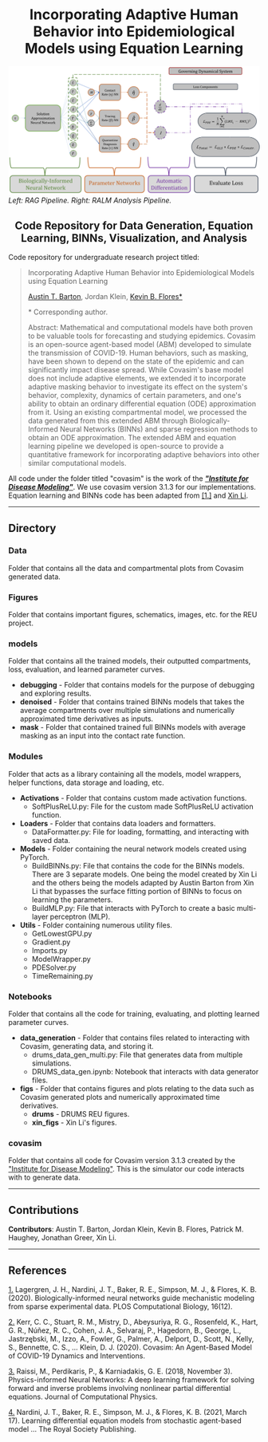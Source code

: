 <h1 align="center">Incorporating Adaptive Human Behavior into Epidemiological Models using Equation Learning</h1>

![](https://github.com/abarton51/BINNs_EQL_Covasim/blob/main/Figures/github/binnschematic_github.png?raw=true)
*Left: RAG Pipeline. Right: RALM Analysis Pipeline.*

<h2 align="center">Code Repository for Data Generation, Equation Learning, BINNs, Visualization, and Analysis</h2>

Code repository for undergraduate research project titled:

> Incorporating Adaptive Human Behavior into Epidemiological Models using Equation Learning
>
> [Austin T. Barton](github.com/abarton51), Jordan Klein, [Kevin B. Flores*](kbflores@ncsu.edu)
>
>  \* Corresponding author.
>
> Abstract: Mathematical and computational models have both proven to be valuable tools for forecasting and studying epidemics. Covasim is an open-source agent-based model (ABM) developed to simulate the transmission of COVID-19. Human behaviors, such as masking, have been shown to depend on the state of the epidemic and can significantly impact disease spread. While Covasim's base model does not include adaptive elements, we extended it to incorporate adaptive masking behavior to investigate its effect on the system's behavior, complexity, dynamics of certain parameters, and one's ability to obtain an ordinary differential equation (ODE) approximation from it. Using an existing compartmental model, we processed the data generated from this extended ABM through Biologically-Informed Neural Networks (BINNs) and sparse regression methods to obtain an ODE approximation. The extended ABM and equation learning pipeline we developed is open-source to provide a quantitative framework for incorporating adaptive behaviors into other similar computational models.

All code under the folder titled "covasim" is the work of the ***["Institute for Disease Modeling"](https://github.com/InstituteforDiseaseModeling/covasim)***. We use covasim version 3.1.3 for our implementations.
Equation learning and BINNs code has been adapted from [[1.]](https://arxiv.org/abs/2005.13073) and [Xin Li](xli86@ncsu.edu).

<!--
***
## Introduction
&emsp; Covasim is an agent-based simulator created by the Institute for Disease Modeling in response to the COVID-19 pandemic and the apparent need for resources on simulating, studying, modeling, and predicting disease spread. The creators of Covasim created custom features for users to interact with and change the dynamics of the simulator. In the paper, "Covasim: An Agent-Based Model of COVID-19 Dynamics and Interventions" [[2.]](#references), the simulations provided as examples use a variety of features to model agent interactions and probabilities of infection, tracing, quarantining, etc. However, adaptive behaviors of the agents have not been thoroughly studied or modeled. In order to accurately model the spread of disease in a human population, we must take into account the adaptive and maladaptive behaviors of agents in response to the current state of the disease as well as other attributes of their own setting.

&emsp; We introduce a masking adaptive behavior in order to more accurately model the simulation of COVID-19 spread. We then use an existing compartmental model consisting of 9 different states to mathematically model the spread of disease in the simulation and utilize equation learning methods in order to infer possibly nonlinear parameter components of the system of equations. We hypothesized that introducing such adaptive behavior(s) increases the nonlinearity and complexity of the learned equations and therefore, using sophisticated techniques in order to accurately learn components such as contact rate, tracing rate, and quarantined rate, is vital to the accuracy and interpretability of the learned system of equations. We used Biologically-Informed Neural Networks (BINNs) in order to do this. For data generated with masking as an adaptive behavior, we include the proportion of population masking as an input into the contact rate parameter. Additionally, we experimented with a modified BINN that bypasses the need for learning the solutions to the equations by leveraging multiple simulations to obtain sufficiently accurate estimates of the solutions in order to focus on learning the parameter networks and decrease the complexity of the multi-objective optimization problem at hand.

&emsp; Biologically-Informed Neural Networks attempt to tackle the *model specification* problem by using neural networks as surrogate models to approximate unknown and possibly nonlinear parameters in order to minimize *a priori* assumptions about the form of the differential equation(s) as well as expand the number of possible solutions to such a model. The architecture is split into two key parts. The first is the Biologically-Informed Neural Network that approximates the solutions to the governing dynamical system. The second part consists of the parameter networks that take as inputs the approximated solutions from the Biologically-Informed part. These parameter networks approximate parameters that provide solutions of our governing dynamical system close to the approximated solutions. Physics-Informed Neural Networks, first introduced in [2018](https://www.sciencedirect.com/science/article/abs/pii/S0021999118307125), primarily tackle the issue of inferring a surface of solutions to a system of differential equations. This inherently requires prior knowledge and assumptions of the governing dynamics. One of the most apparent assumptions, which is directly addressed by [[1.]](#references) and mentioned in [[3.]](#references), is the form of each of the parameters in the governing system of equations. Generally, these parameters may be linear, nonlinear, or constant functions. If they are nonlinear, the space of possible functions is too large to accurately solve for without making large assumptions using methods of sparse regression. Hence, using a universal function approximator (such as an MLP) allows us to learn these nonlinear components and then infer underlying relationships and functions *a posteriori*.
-->
***
## Directory
### Data
Folder that contains all the data and compartmental plots from Covasim generated data.

### Figures
Folder that contains important figures, schematics, images, etc. for the REU project.

### models
Folder that contains all the trained models, their outputted compartments, loss, evaluation, and learned parameter curves.
-  **debugging** - Folder that contains models for the purpose of debugging and exploring results.
-  **denoised** - Folder that contains trained BINNs models that takes the average compartments over multiple simulations and numerically approximated time derivatives as inputs.
- **mask** - Folder that contained trained full BINNs models with average masking as an input into the contact rate function.
### Modules
Folder that acts as a library containing all the models, model wrappers, helper functions, data storage and loading, etc.
- **Activations** - Folder that contains custom made activation functions.
  - SoftPlusReLU.py:
File for the custom made SoftPlusReLU activation function.
- **Loaders** - Folder that contains data loaders and formatters.
  - DataFormatter.py:
File for loading, formatting, and interacting with saved data.
- **Models** - Folder containing the neural network models created using PyTorch.
  - BuildBINNs.py:
File that contains the code for the BINNs models. There are 3 separate models. One being the model created by Xin Li and the others being the models adapted by Austin Barton from Xin Li that bypasses the surface fitting portion of BINNs to focus on learning the parameters.
  - BuildMLP.py: 
File that interacts with PyTorch to create a basic multi-layer perceptron (MLP).
- **Utils** - Folder containing numerous utility files.
  - GetLowestGPU.py
  - Gradient.py
  - Imports.py
  - ModelWrapper.py
  - PDESolver.py
  - TimeRemaining.py
### Notebooks
Folder that contains all the code for training, evaluating, and plotting learned parameter curves.
- **data_generation** - Folder that contains files related to interacting with Covasim, generating data, and storing it.
  - drums_data_gen_multi.py:
File that generates data from multiple simulations.
  - DRUMS_data_gen.ipynb:
Notebook that interacts with data generator files.
- **figs** - Folder that contains figures and plots relating to the data such as Covasim generated plots and numerically approximated time derivatives.
  - **drums** - DRUMS REU figures.
  - **xin_figs** - Xin Li's figures.
### covasim
Folder that contains all code for Covasim version 3.1.3 created by the ["Institute for Disease Modeling"](https://github.com/InstituteforDiseaseModeling/covasim). This is the simulator our code interacts with to generate data.

***
## Contributions
**Contributors**: Austin T. Barton, Jordan Klein, Kevin B. Flores, Patrick M. Haughey, Jonathan Greer, Xin Li.

***
## References

[1.](https://journals.plos.org/ploscompbiol/article?id=10.1371/journal.pcbi.1008462) Lagergren, J. H., Nardini, J. T., Baker, R. E., Simpson, M. J., & Flores, K. B. (2020). Biologically-informed neural networks guide mechanistic modeling from sparse experimental data. PLOS Computational Biology, 16(12).

[2.](https://journals.plos.org/ploscompbiol/article?id=10.1371/journal.pcbi.1009149) Kerr, C. C., Stuart, R. M., Mistry, D., Abeysuriya, R. G., Rosenfeld, K., Hart, G. R., Núñez, R. C., Cohen, J. A., Selvaraj, P., Hagedorn, B., George, L., Jastrzębski, M., Izzo, A., Fowler, G., Palmer, A., Delport, D., Scott, N., Kelly, S., Bennette, C. S., … Klein, D. J. (2020). Covasim: An Agent-Based Model of COVID-19 Dynamics and Interventions.

[3.](https://www.sciencedirect.com/science/article/pii/S0021999118307125) Raissi, M., Perdikaris, P., &amp; Karniadakis, G. E. (2018, November 3). Physics-informed Neural Networks: A deep learning framework for solving forward and inverse problems involving nonlinear partial differential equations. Journal of Computational Physics.

[4.](https://royalsocietypublishing.org/doi/10.1098/rsif.2020.0987) Nardini, J. T., Baker, R. E., Simpson, M. J., & Flores, K. B. (2021, March 17). Learning differential equation models from stochastic agent-based model ... The Royal Society Publishing.
